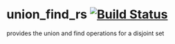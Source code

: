 # union_find_rs [![Build Status](https://travis-ci.org/Soham3-1415/union_find_rs.svg?branch=dev)](https://travis-ci.org/Soham3-1415/union_find_rs)
provides the union and find operations for a disjoint set
